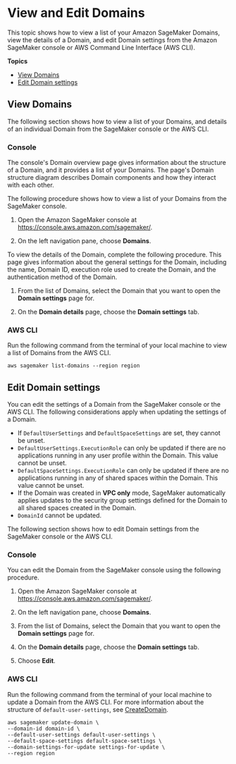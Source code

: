 # View and Edit Domains<a name="domain-view-edit"></a>

 This topic shows how to view a list of your Amazon SageMaker Domains, view the details of a Domain, and edit Domain settings from the Amazon SageMaker console or AWS Command Line Interface \(AWS CLI\)\. 

**Topics**
+ [View Domains](#domain-view-domains)
+ [Edit Domain settings](#domain-edit-domains)

## View Domains<a name="domain-view-domains"></a>

 The following section shows how to view a list of your Domains, and details of an individual Domain from the SageMaker console or the AWS CLI\. 

### Console<a name="domain-view-domains-console"></a>

 The console's Domain overview page gives information about the structure of a Domain, and it provides a list of your Domains\. The page's Domain structure diagram describes Domain components and how they interact with each other\. 

The following procedure shows how to view a list of your Domains from the SageMaker console\. 

1. Open the Amazon SageMaker console at [https://console\.aws\.amazon\.com/sagemaker/](https://console.aws.amazon.com/sagemaker/)\.

1. On the left navigation pane, choose **Domains**\. 

 To view the details of the Domain, complete the following procedure\. This page gives information about the general settings for the Domain, including the name, Domain ID, execution role used to create the Domain, and the authentication method of the Domain\.  

1.  From the list of Domains, select the Domain that you want to open the **Domain settings** page for\. 

1.  On the **Domain details** page, choose the **Domain settings** tab\. 

### AWS CLI<a name="domain-view-domains-cli"></a>

 Run the following command from the terminal of your local machine to view a list of Domains from the AWS CLI\. 

```
aws sagemaker list-domains --region region
```

## Edit Domain settings<a name="domain-edit-domains"></a>

 You can edit the settings of a Domain from the SageMaker console or the AWS CLI\. The following considerations apply when updating the settings of a Domain\.
+ If `DefaultUserSettings` and `DefaultSpaceSettings` are set, they cannot be unset\.
+ `DefaultUserSettings.ExecutionRole` can only be updated if there are no applications running in any user profile within the Domain\. This value cannot be unset\.
+ `DefaultSpaceSettings.ExecutionRole` can only be updated if there are no applications running in any of shared spaces within the Domain\. This value cannot be unset\.
+ If the Domain was created in **VPC only** mode, SageMaker automatically applies updates to the security group settings defined for the Domain to all shared spaces created in the Domain\.
+ `DomainId` cannot be updated\.

 The following section shows how to edit Domain settings from the SageMaker console or the AWS CLI\. 

### Console<a name="domain-edit-domains-console"></a>

 You can edit the Domain from the SageMaker console using the following procedure\. 

1. Open the Amazon SageMaker console at [https://console\.aws\.amazon\.com/sagemaker/](https://console.aws.amazon.com/sagemaker/)\.

1.  On the left navigation pane, choose **Domains**\. 

1.  From the list of Domains, select the Domain that you want to open the **Domain settings** page for\. 

1. On the **Domain details** page, choose the **Domain settings** tab\. 

1.  Choose **Edit**\. 

### AWS CLI<a name="domain-edit-domains-cli"></a>

 Run the following command from the terminal of your local machine to update a Domain from the AWS CLI\. For more information about the structure of `default-user-settings`, see [CreateDomain](https://docs.aws.amazon.com/sagemaker/latest/APIReference/API_CreateDomain.html#API_CreateDomain_RequestSyntax)\.

```
aws sagemaker update-domain \
--domain-id domain-id \
--default-user-settings default-user-settings \
--default-space-settings default-space-settings \
--domain-settings-for-update settings-for-update \
--region region
```